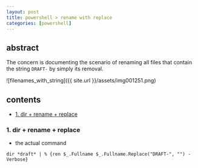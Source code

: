 ```yaml
---
layout: post
title: powershell > rename with replace
categories: [powershell]
---
```

## abstract
The concern is documenting the scenario of renaming all files that contain the string `DRAFT-` by simply its removal. 

![filenames_with_string]({{ site.url }}/assets/img001251.png)

## contents
<!-- TOC -->

- [1. dir + rename + replace](#1-dir--rename--replace)

<!-- /TOC -->

### 1. dir + rename + replace
* the actual command

```
dir *draft* | % {ren $_.Fullname $_.Fullname.Replace("DRAFT-", "") -Verbose}
```